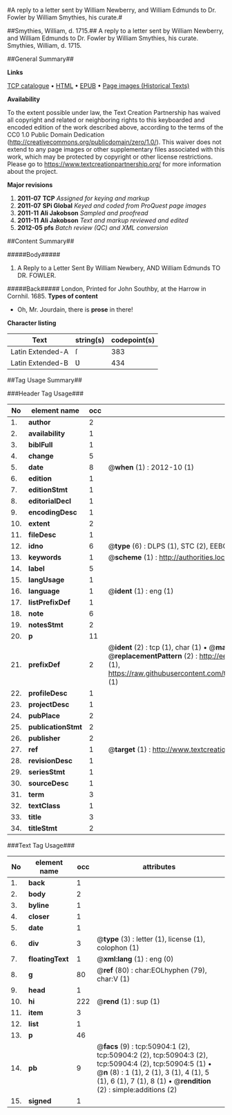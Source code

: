 #A reply to a letter sent by William Newberry, and William Edmunds to Dr. Fowler by William Smythies, his curate.#

##Smythies, William, d. 1715.##
A reply to a letter sent by William Newberry, and William Edmunds to Dr. Fowler by William Smythies, his curate.
Smythies, William, d. 1715.

##General Summary##

**Links**

[TCP catalogue](http://www.ota.ox.ac.uk/tcp/)  • 
[HTML](http://tei.it.ox.ac.uk/tcp/Texts-HTML/free/A60/A60683.html)  • 
[EPUB](http://tei.it.ox.ac.uk/tcp/Texts-EPUB/free/A60/A60683.epub) • 
[Page images (Historical Texts)](https://historicaltexts.jisc.ac.uk/eebo-11914766e)

**Availability**

To the extent possible under law, the Text Creation Partnership has waived all copyright and related or neighboring rights to this keyboarded and encoded edition of the work described above, according to the terms of the CC0 1.0 Public Domain Dedication (http://creativecommons.org/publicdomain/zero/1.0/). This waiver does not extend to any page images or other supplementary files associated with this work, which may be protected by copyright or other license restrictions. Please go to https://www.textcreationpartnership.org/ for more information about the project.

**Major revisions**

1. __2011-07__ __TCP__ *Assigned for keying and markup*
1. __2011-07__ __SPi Global__ *Keyed and coded from ProQuest page images*
1. __2011-11__ __Ali Jakobson__ *Sampled and proofread*
1. __2011-11__ __Ali Jakobson__ *Text and markup reviewed and edited*
1. __2012-05__ __pfs__ *Batch review (QC) and XML conversion*

##Content Summary##

#####Body#####

1. A Reply to a Letter Sent By William Newbery, AND William Edmunds TO DR. FOWLER.

#####Back#####
London, Printed for John Southby, at the Harrow in Cornhil. 1685.
**Types of content**

  * Oh, Mr. Jourdain, there is **prose** in there!

**Character listing**


|Text|string(s)|codepoint(s)|
|---|---|---|
|Latin Extended-A|ſ|383|
|Latin Extended-B|Ʋ|434|

##Tag Usage Summary##

###Header Tag Usage###

|No|element name|occ|attributes|
|---|---|---|---|
|1.|__author__|2||
|2.|__availability__|1||
|3.|__biblFull__|1||
|4.|__change__|5||
|5.|__date__|8| @__when__ (1) : 2012-10 (1)|
|6.|__edition__|1||
|7.|__editionStmt__|1||
|8.|__editorialDecl__|1||
|9.|__encodingDesc__|1||
|10.|__extent__|2||
|11.|__fileDesc__|1||
|12.|__idno__|6| @__type__ (6) : DLPS (1), STC (2), EEBO-CITATION (1), OCLC (1), VID (1)|
|13.|__keywords__|1| @__scheme__ (1) : http://authorities.loc.gov/ (1)|
|14.|__label__|5||
|15.|__langUsage__|1||
|16.|__language__|1| @__ident__ (1) : eng (1)|
|17.|__listPrefixDef__|1||
|18.|__note__|6||
|19.|__notesStmt__|2||
|20.|__p__|11||
|21.|__prefixDef__|2| @__ident__ (2) : tcp (1), char (1)  •  @__matchPattern__ (2) : ([0-9\-]+):([0-9IVX]+) (1), (.+) (1)  •  @__replacementPattern__ (2) : http://eebo.chadwyck.com/downloadtiff?vid=$1&page=$2 (1), https://raw.githubusercontent.com/textcreationpartnership/Texts/master/tcpchars.xml#$1 (1)|
|22.|__profileDesc__|1||
|23.|__projectDesc__|1||
|24.|__pubPlace__|2||
|25.|__publicationStmt__|2||
|26.|__publisher__|2||
|27.|__ref__|1| @__target__ (1) : http://www.textcreationpartnership.org/docs/. (1)|
|28.|__revisionDesc__|1||
|29.|__seriesStmt__|1||
|30.|__sourceDesc__|1||
|31.|__term__|3||
|32.|__textClass__|1||
|33.|__title__|3||
|34.|__titleStmt__|2||


###Text Tag Usage###

|No|element name|occ|attributes|
|---|---|---|---|
|1.|__back__|1||
|2.|__body__|2||
|3.|__byline__|1||
|4.|__closer__|1||
|5.|__date__|1||
|6.|__div__|3| @__type__ (3) : letter (1), license (1), colophon (1)|
|7.|__floatingText__|1| @__xml:lang__ (1) : eng (0)|
|8.|__g__|80| @__ref__ (80) : char:EOLhyphen (79), char:V (1)|
|9.|__head__|1||
|10.|__hi__|222| @__rend__ (1) : sup (1)|
|11.|__item__|3||
|12.|__list__|1||
|13.|__p__|46||
|14.|__pb__|9| @__facs__ (9) : tcp:50904:1 (2), tcp:50904:2 (2), tcp:50904:3 (2), tcp:50904:4 (2), tcp:50904:5 (1)  •  @__n__ (8) : 1 (1), 2 (1), 3 (1), 4 (1), 5 (1), 6 (1), 7 (1), 8 (1)  •  @__rendition__ (2) : simple:additions (2)|
|15.|__signed__|1||
